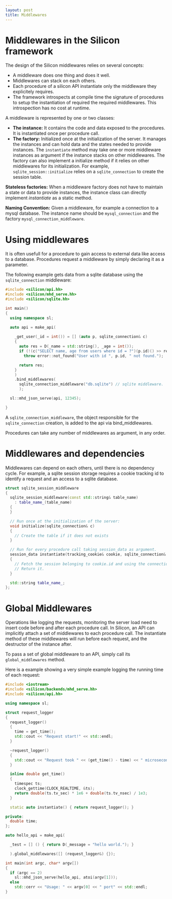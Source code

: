 ```yaml
---
layout: post
title: Middlewares
---
```



Middlewares in the Silicon framework
============================================


The design of the Silicon middlewares relies on several concepts:

   - A middleware does one thing and does it well.
   - Middlewares can stack on each others.
   - Each procedure of a silicon API instantiate only the middleware they explicitely requires.
   - The framework introspects at compile time the signature of
     procedures to setup the instantiation of required the required middlewares.
     This introspection has no cost at runtime.

A middleware is represented by one or two classes:

   - __The instance:__ It contains the code and data exposed to the
     procedures. It is instantiated once per procedure call.
   - __The factory:__ Initialized once at the initialization of the
     server. It manages the instances and can hold data and the states
     needed to provide instances.  The ```instantiate``` method may take
     one or more middleware instances as argument if the instance
     stacks on other middlewares. The factory can also implement a
     initialize method if it relies on other middlewares for its
     initialization. For example, ```sqlite_session::initialize``` 
     relies on a ```sqlite_connection``` to create the session table.

__Stateless factories:__ When a middleware factory does not have to
maintain a state or data to provide instances, the instance class
can directly implement _instantiate_ as a static method.

__Naming Convention:__ Given a middleware, for example a connection to
a mysql database. The instance name should be ```mysql_connection```
and the factory ```mysql_connection_middleware```.


Using middlewares
=========================

It is often usefull for a procedure to gain access to external data
like access to a database. Procedures request a middleware by simply
declaring it as a parameter.

The following example gets data from a sqlite database using the
```sqlite_connection``` middleware:

```c++
#include <silicon/api.hh>
#include <silicon/mhd_serve.hh>
#include <silicon/sqlite.hh>

int main()
{
  using namespace sl;

  auto api = make_api(
    
    _get_user(_id = int()) = [] (auto p, sqlite_connection& c)
    {
      auto res = D(_name = std::string(), _age = int());
      if (!(c("SELECT name, age from users where id = ?")(p.id)() >> res))
        throw error::not_found("User with id ", p.id, " not found.");

      return res;
    }
    )
    .bind_middlewares(
      sqlite_connection_middleware("db.sqlite") // sqlite middleware.
      );

  sl::mhd_json_serve(api, 12345);

}
```

A ```sqlite_connection_middleware```, the object responsible for the
```sqlite_connection``` creation, is added to the api via
bind_middlewares.

Procedures can take any number of middlewares as argument, in any order.

Middlewares and dependencies
=========================

Middlewares can depend on each others, until there is no dependency
cycle. For example, a sqlite session storage requires a cookie
tracking id to identify a request and an access to a sqlite database.

```c++
struct sqlite_session_middleware
{
  sqlite_session_middleware(const std::string& table_name)
    : table_name_(table_name)
  {
  }

  // Run once at the initialization of the server:
  void initialize(sqlite_connection& c)
  {
    // Create the table if it does not exists
  }

  // Run for every procedure call taking session_data as argument.
  session_data instantiate(tracking_cookie& cookie, sqlite_connection& con)
  {
    // Fetch the session belonging to cookie.id and using the connection con.
    // Return it.
  }

  std::string table_name_;
};
```

Global Middlewares
=========================

Operations like logging the requests, monitoring the server load need
to insert code before and after each procedure call. In Silicon, an
API can implicitly attach a set of middlewares to each procedure
call. The instantiate method of these middlewares will run before each
request, and the destructor of the instance after.

To pass a set of global middleware to an API, simply call its
```global_middlewares``` method.

Here is a example showing a very simple example logging the running
time of each request:

```c++
#include <iostream>
#include <silicon/backends/mhd_serve.hh>
#include <silicon/api.hh>

using namespace sl;

struct request_logger
{
  request_logger()
  {
    time = get_time();
    std::cout << "Request start!" << std::endl;
  }

  ~request_logger()
  {
    std::cout << "Request took " << (get_time() - time) << " microseconds." << std::endl;
  }

  inline double get_time()
  {
    timespec ts;
    clock_gettime(CLOCK_REALTIME, &ts);
    return double(ts.tv_sec) * 1e6 + double(ts.tv_nsec) / 1e3;
  }

  static auto instantiate() { return request_logger(); }

private:
  double time;
};

auto hello_api = make_api(

  _test = [] () { return D(_message = "hello world."); }

  ).global_middlewares([] (request_logger&) {});

int main(int argc, char* argv[])
{
  if (argc == 2)
    sl::mhd_json_serve(hello_api, atoi(argv[1]));
  else
    std::cerr << "Usage: " << argv[0] << " port" << std::endl;
}
```

